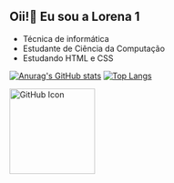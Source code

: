 ## Oii!👋 Eu sou a Lorena 1

- Técnica de informática
- Estudante de Ciência da Computação
- Estudando HTML e CSS

[![Anurag's GitHub stats](https://github-readme-stats.vercel.app/api?username=LorenaMartins1&count_private=true&show_icons=true&theme=radical)](https://github.com/anuraghazra/github-readme-stats)
[![Top Langs](https://github-readme-stats.vercel.app/api/top-langs/?username=LorenaMartins1&langs_count=3&layout=compact&theme=radical)](https://github.com/anuraghazra/github-readme-stats)

[<img src="https://github.githubassets.com/images/modules/logos_page/GitHub-Mark.png" alt="GitHub Icon" height="150px">](https://github.com/LorenaMartins1)





